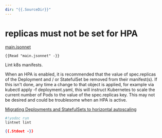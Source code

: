 ```yaml
---
dir: "{{.SourceDir}}"
---
```


# replicas must not be set for HPA

[main.jsonnet](main.jsonnet)

```jsonnet
{{Read "main.jsonnet" -}}
```

Lint k8s manifests.

When an HPA is enabled, it is recommended that the value of spec.replicas of the Deployment and / or StatefulSet be removed from their manifest(s).
If this isn't done, any time a change to that object is applied, for example via kubectl apply -f deployment.yaml, this will instruct Kubernetes to scale the current number of Pods to the value of the spec.replicas key.
This may not be desired and could be troublesome when an HPA is active.

[Migrating Deployments and StatefulSets to horizontal autoscaling](https://kubernetes.io/docs/tasks/run-application/horizontal-pod-autoscale/#migrating-deployments-and-statefulsets-to-horizontal-autoscaling)

```sh
#!yodoc run
lintnet lint
```

```json
{{.Stdout -}}
```
